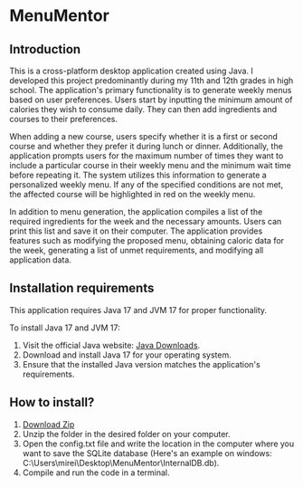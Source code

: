 # MenuMentor
## Introduction
This is a cross-platform desktop application created using Java. I developed this project predominantly during my 11th and 12th grades in high school. The application's primary functionality is to generate weekly menus based on user preferences. Users start by inputting the minimum amount of calories they wish to consume daily. They can then add ingredients and courses to their preferences.

When adding a new course, users specify whether it is a first or second course and whether they prefer it during lunch or dinner. Additionally, the application prompts users for the maximum number of times they want to include a particular course in their weekly menu and the minimum wait time before repeating it. The system utilizes this information to generate a personalized weekly menu. If any of the specified conditions are not met, the affected course will be highlighted in red on the weekly menu.

In addition to menu generation, the application compiles a list of the required ingredients for the week and the necessary amounts. Users can print this list and save it on their computer. The application provides features such as modifying the proposed menu, obtaining caloric data for the week, generating a list of unmet requirements, and modifying all application data.

## Installation requirements
This application requires Java 17 and JVM 17 for proper functionality.

To install Java 17 and JVM 17:
1. Visit the official Java website: [Java Downloads](https://www.oracle.com/java/technologies/javase-jdk17-downloads.html).
2. Download and install Java 17 for your operating system.
3. Ensure that the installed Java version matches the application's requirements.

## How to install?
1. [Download Zip](https://github.com/miiree12lb/MenuMentor/archive/main.zip)
2. Unzip the folder in the desired folder on your computer.
3. Open the config.txt file and write the location in the computer where you want to save the SQLite database (Here's an example on windows: C:\Users\mirei\Desktop\MenuMentor\InternalDB.db).
4. Compile and run the code in a terminal.
